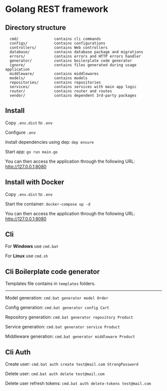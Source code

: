 Golang REST framework
=====================

## Directory structure

      cmd/                contains cli commands
      configs/            contains configurations
      controllers/        contains Web controllers
      database/           contains database package and migrations
      errors/             contains errors and HTTP errors handler
      generator/          contains boilerplate code generator
      ignore/             contains files generated during usage application
      middleware/         contains middlewares
      models/             contains models 
      repositories/       contains repositories 
      services/           contains services with main app logic
      router/             contains router and routes
      vendor/             contains dependent 3rd-party packages


## Install
Copy `.env.dist` to `.env`

Configure `.env`

Install dependencies using dep: `dep ensure`

Start app: `go run main.go`

You can then access the application through the following URL: http://127.0.0.1:8080

## Install with Docker
Copy `.env.dist` to `.env`

Start the container: `docker-compose up -d`

You can then access the application through the following URL: http://127.0.0.1:8080

## Cli

For **Windows** use `cmd.bat`

For **Linux** use `cmd.sh`

## Cli Boilerplate code generator

Templates file contains in `templates` folders.

___

Model generation: `cmd.bat generator model Order`

Config generation: `cmd.bat generator config Cart`

Repository generation: `cmd.bat generator repository Product`

Service generation: `cmd.bat generator service Product`

Middleware generation: `cmd.bat generator middleware Product`

## Cli Auth

Create user: `cmd.bat auth create test@mail.com StrongPassword`

Delete user: `cmd.bat auth delete test@mail.com`

Delete user refresh tokens: `cmd.bat auth delete-tokens test@mail.com`